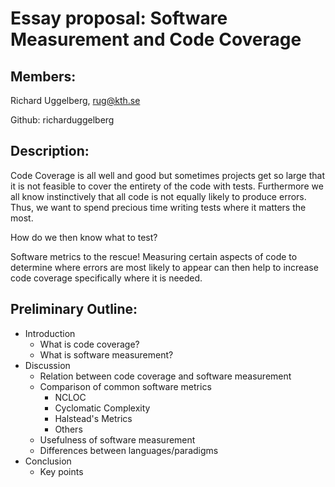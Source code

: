 # Essay proposal: Software Measurement and Code Coverage

## Members: 

Richard Uggelberg, rug@kth.se

Github: richarduggelberg

## Description:

Code Coverage is all well and good but sometimes projects get so large that it is not feasible to cover the entirety of the code with tests.
Furthermore we all know instinctively that all code is not equally likely to produce errors. 
Thus, we want to spend precious time writing tests where it matters the most.

How do we then know what to test?

Software metrics to the rescue! 
Measuring certain aspects of code to determine where errors are most likely to appear can then help to increase code coverage specifically where it is needed. 

## Preliminary Outline:

* Introduction
  * What is code coverage?
  * What is software measurement?
* Discussion
  * Relation between code coverage and software measurement
  * Comparison of common software metrics
      * NCLOC
      * Cyclomatic Complexity
      * Halstead's Metrics
      * Others
  * Usefulness of software measurement
  * Differences between languages/paradigms
* Conclusion
  * Key points
  
